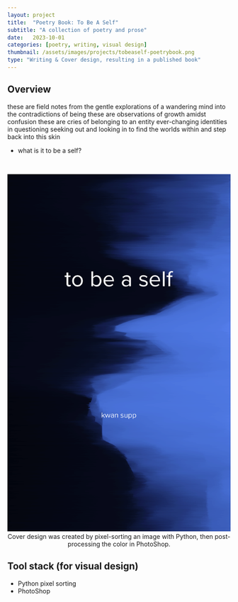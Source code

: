 ```yaml
---
layout: project
title:  "Poetry Book: To Be A Self"
subtitle: "A collection of poetry and prose"
date:   2023-10-01
categories: [poetry, writing, visual design]
thumbnail: /assets/images/projects/tobeaself-poetrybook.png
type: "Writing & Cover design, resulting in a published book"
---
```


## Overview
these are field notes
from the gentle explorations 
of a wandering mind
into the contradictions of being
these are observations
of growth amidst confusion
these are cries of belonging
to an entity ever-changing
identities in questioning
seeking out and looking in
to find the worlds within
and step back into this skin
 
- what is it to be a self?

<br/>
<p align="center">
<img src="/assets/images/projects/tobeaself-poetrybook.png" alt="Book cover of To Be a Self" title="book cover" width="800px" />
<br/>
Cover design was created by pixel-sorting an image with Python, then post-processing the color in PhotoShop.
</p>


## Tool stack (for visual design)
 - Python pixel sorting
 - PhotoShop

<br/>

<!-- ## Further Reading
<a href='/assets/docs/KwanSuppaiboonsuk-FinalThesis.pdf' target="_blank">[thesis]</a>

**Abstract**  
In this study, a near real-time biofeedback system was developed, using inertial motion capture and augmented reality (AR) glasses. The system is designed to give feedback on foot progression angle (FPA), commonly used in gait interventions for knee osteoarthritis patients. Through alterations of this angle, mechanical loading on the knee joint can be reduced. By doing so, disease progression is slowed down and patients are able to lead daily lives with reduced physical pain. With the use of mixed reality technology glasses and inertial motion captures of the body, the system is able to provide patients with interventions in an ambulatory setting, in contrast to that of the current clinical research practices which use treadmills and cameras. Through two rounds of experimental testing of the prototype (with four healthy participants altogether), the usability and effectiveness of this system are evaluated by using gait analysis and the System Usability Scale (SUS). Experimental results of the system prototype show that the system is usable, although there is still much to be improved regarding system performance and accuracy. Further research and development should be done before it can actually be deployed for use with knee osteoarthritis patients. Nevertheless, the proposed system could enable wider adoption of gait retraining rehabilitation applications by reducing complexity and cost.

**Keywords:** gait analysis; visual biofeedback; inertial motion capture; foot progression angle; wearable technology; knee osteoarthritis -->
